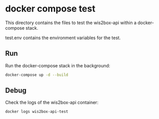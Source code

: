 # docker compose test

This directory contains the files to test the wis2box-api within a docker-compose stack.

test.env contains the environment variables for the test.


## Run

Run the docker-compose stack in the background:

```bash
docker-compose up -d --build
```

## Debug

Check the logs of the wis2box-api container:

```bash
docker logs wis2box-api-test
```